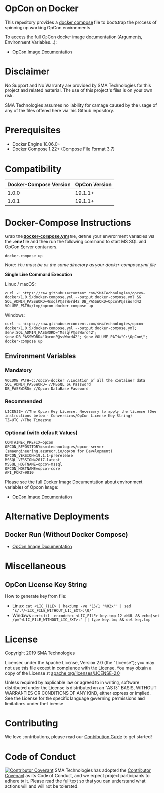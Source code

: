 # OpCon on Docker
This repository provides a [docker compose](https://docs.docker.com/compose/) file to bootstrap the process of spinning up working OpCon environments.

To access the full OpCon docker image documentation (Arguments, Environment Variables...):
- [OpCon Image Documentation](https://hub.docker.com/r/smatechnologies/opcon-server)

# Disclaimer
No Support and No Warranty are provided by SMA Technologies for this project and related material. The use of this project's files is on your own risk.

SMA Technologies assumes no liability for damage caused by the usage of any of the files offered here via this Github repository.

# Prerequisites
- Docker Engine 18.06.0+
- Docker Compose 1.22+ (Compose File Format 3.7)

# Compatibility

| Docker-Compose Version  | OpCon Version  |
|-------------------------|----------------|
| 1.0.0                   | 19.1.1+        |
| 1.0.1                   | 19.1.1+        |

# Docker-Compose Instructions
Grab the **[docker-compose.yml](docker-compose.yml)** file, define your environment variables via the **.env** file and then run the following command to start MS SQL and OpCon Server containers.
```
docker-compose up
```
Note: *You must be on the same directory as your docker-compose.yml file*

**Single Line Command Execution**

Linux / macOS:
```
curl -L https://raw.githubusercontent.com/SMATechnologies/opcon-docker/1.0.5/docker-compose.yml --output docker-compose.yml && SQL_ADMIN_PASSWORD=MssqlP@ssWord42 DB_PASSWORD=OpconP@ssWord42 VOLUME_PATH=/tmp/opcon docker-compose up
```

Windows:
```
curl -L https://raw.githubusercontent.com/SMATechnologies/opcon-docker/1.0.5/docker-compose.yml --output docker-compose.yml; $env:SQL_ADMIN_PASSWORD="MssqlP@ssWord42"; $env:DB_PASSWORD="OpconP@ssWord42"; $env:VOLUME_PATH="C:\OpCon\"; docker-compose up
```

## Environment Variables

### Mandatory

```
VOLUME_PATH=c:/opcon-docker //Location of all the container data
SQL_ADMIN_PASSWORD= //MSSQL SA Password
DB_PASSWORD= //Opcon DataBase Password
```

### Recommended

```
LICENSE= //The Opcon Key License. Necessary to apply the license (See instructions below - Conversions/OpCon License Key String)
TZ=UTC //The Timezone
```

### Optional (with default Values)

```
CONTAINER_PREFIX=opcon
OPCON_REPOSITORY=smatechnologies/opcon-server (smaengineering.azurecr.io/opcon for Development)
OPCON_VERSION=19.1.1-prerelease
MSSQL_VERSION=2017-latest
MSSQL_HOSTNAME=opcon-mssql
OPCON_HOSTNAME=opcon-core
API_PORT=9010
```

Please see the full Docker Image Documentation about environment variables of Opcon Image:
- [OpCon Image Documentation](https://hub.docker.com/r/smatechnologies/opcon-server)

# Alternative Deployments

## Docker Run (Without Docker Compose)

- [OpCon Image Documentation](https://hub.docker.com/r/smatechnologies/opcon-server)

# Miscellaneous

## OpCon License Key String

How to generate key from file:
- Linux: `cat <LIC_FILE> | hexdump -ve '16/1 "%02x"' | sed 's/.*/<LIC_FILE_WITHOUT_LIC_EXT>:\0/'`
- Windows `certutil -encodehex <LIC_FILE> key.tmp 12 >NUL && echo|set /p="<LIC_FILE_WITHOUT_LIC_EXT>:" || type key.tmp && del key.tmp`

# License
Copyright 2019 SMA Technologies

Licensed under the Apache License, Version 2.0 (the "License");
you may not use this file except in compliance with the License.
You may obtain a copy of the License at [apache.org/licenses/LICENSE-2.0](http://www.apache.org/licenses/LICENSE-2.0)

Unless required by applicable law or agreed to in writing, software
distributed under the License is distributed on an "AS IS" BASIS,
WITHOUT WARRANTIES OR CONDITIONS OF ANY KIND, either express or implied.
See the License for the specific language governing permissions and
limitations under the License.

# Contributing
We love contributions, please read our [Contribution Guide](CONTRIBUTING.md) to get started!

# Code of Conduct
[![Contributor Covenant](https://img.shields.io/badge/Contributor%20Covenant-v2.0%20adopted-ff69b4.svg)](code-of-conduct.md)
SMA Technologies has adopted the [Contributor Covenant](CODE_OF_CONDUCT.md) as its Code of Conduct, and we expect project participants to adhere to it. Please read the [full text](CODE_OF_CONDUCT.md) so that you can understand what actions will and will not be tolerated.
